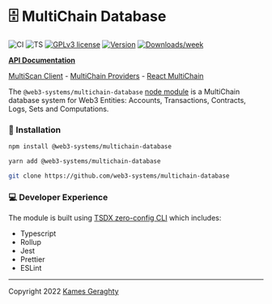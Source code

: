 # 🗄️ MultiChain Database

![CI](https://github.com/web3-systems/multichain-database/actions/workflows/main.yml/badge.svg)
![TS](https://badgen.net/badge/-/TypeScript?icon=typescript&label&labelColor=blue&color=555555)
[![GPLv3 license](https://img.shields.io/badge/License-MIT-blue.svg)](http://perso.crans.org/besson/LICENSE.html)
[![Version](https://img.shields.io/npm/v/web3-systems/multichain-database.svg)](https://npmjs.org/package/web3-systems/multichain-database)
[![Downloads/week](https://img.shields.io/npm/dw/web3-systems/multichain-database.svg)](https://npmjs.org/package/web3-systems/multichain-database)



[**API Documentation**](https://github.com/web3-systems/multichain-database/tree/main/docs)

[MultiScan Client](https://github.com/web3-systems/multiscan-client) - [MultiChain Providers](https://github.com/web3-systems/multichain-providers) - [React MultiChain](https://github.com/web3-systems/react-multichain)

The `@web3-systems/multichain-database` [node module](https://www.npmjs.com/package/@web3-systems/multichain-database) is a MultiChain database system for Web3 Entities: Accounts, Transactions, Contracts, Logs, Sets and Computations.

### 💾 Installation

```sh
npm install @web3-systems/multichain-database
```

```sh
yarn add @web3-systems/multichain-database
```

```sh
git clone https://github.com/web3-systems/multichain-database
```

### 💻 Developer Experience

The module is built using [TSDX zero-config CLI](https://tsdx.io/) which includes:

- Typescript
- Rollup
- Jest
- Prettier
- ESLint

<hr />

Copyright 2022 [Kames Geraghty](https://web3-systems.io)